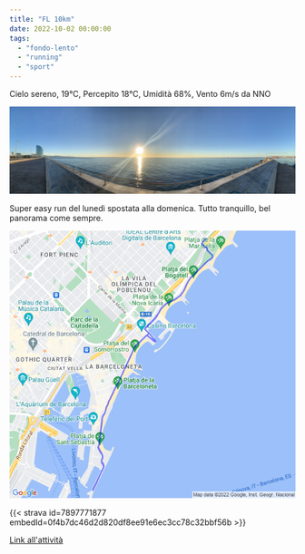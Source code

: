 ```yaml
---
title: "FL 10km"
date: 2022-10-02 00:00:00
tags: 
  - "fondo-lento"
  - "running"
  - "sport"
---
```


Cielo sereno, 19°C, Percepito 18°C, Umidità 68%, Vento 6m/s da NNO

![](images/IMG_0453.jpg)

Super easy run del lunedì spostata alla domenica. Tutto tranquillo, bel panorama come sempre.

![](images/20221002-activity-map.png)

{{< strava id=7897771877 embedId=0f4b7dc46d2d820df8ee91e6ec3cc78c32bbf56b >}}

[Link all'attività](https://strava.com/activities/7897771877)
